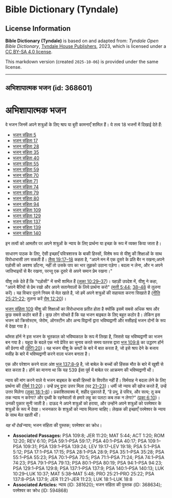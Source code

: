 # Bible Dictionary (Tyndale)

## License Information

**Bible Dictionary (Tyndale)** is based on and adapted from: _Tyndale Open Bible Dictionary_, [Tyndale House Publishers](https://tyndaleopenresources.com/), 2023, which is licensed under a [CC BY-SA 4.0 license](https://creativecommons.org/licenses/by-sa/4.0/legalcode.en).

This markdown version (created `2025-10-06`) is provided under the same license.



--------------------------------

## अभिशापात्मक भजन (id: 368601)

**अभिशापात्मक** भजन
===================

वे भजन जिनमें अपने शत्रुओं के लिए श्राप या बुरी कामनाएँ शामिल हैं। ये तत्व 18 भजनों में दिखाई देते हैं:

* [भजन संहिता 5](https://ref.ly/Ps5:1-Ps5:12)
* [भजन संहिता 17](https://ref.ly/Ps17:1-Ps17:15)
* [भजन संहिता 28](https://ref.ly/Ps28:1-Ps28:9)
* [भजन संहिता 35](https://ref.ly/Ps35:1-Ps35:28)
* [भजन संहिता 40](https://ref.ly/Ps40:1-Ps40:17)
* [भजन संहिता 55](https://ref.ly/Ps55:1-Ps55:23)
* [भजन संहिता 59](https://ref.ly/Ps59:1-Ps59:17)
* [भजन संहिता 70](https://ref.ly/Ps70:1-Ps70:5)
* [भजन संहिता 71](https://ref.ly/Ps71:1-Ps71:24)
* [भजन संहिता 74](https://ref.ly/Ps74:1-Ps74:23)
* [भजन संहिता 79](https://ref.ly/Ps79:1-Ps79:13)
* [भजन संहिता 80](https://ref.ly/Ps80:1-Ps80:19)
* [भजन संहिता 94](https://ref.ly/Ps94:1-Ps94:23)
* [भजन संहिता 109](https://ref.ly/Ps109:1-Ps109:31)
* [भजन संहिता 129](https://ref.ly/Ps129:1-Ps129:8)
* [भजन संहिता 137](https://ref.ly/Ps137:1-Ps137:9)
* [भजन संहिता 139](https://ref.ly/Ps139:1-Ps139:24)
* [भजन संहिता 140](https://ref.ly/Ps140:1-Ps140:13)

इन तत्वों को आमतौर पर अपने शत्रुओं के न्याय के लिए प्रार्थना या इच्छा के रूप में व्यक्त किया जाता है।

साधारण पाठक के लिए, ऐसी इच्छाएँ पवित्रशास्त्र के बाकी हिस्सों, विशेष रूप से यीशु की शिक्षाओं के साथ विरोधाभासी लग सकती हैं। [लैव्य 19:17–18](https://ref.ly/Lev19:17-Lev19:18) कहता है, “अपने मन में एक दूसरे के प्रति बैर न रखना;अपने पड़ोसी को अवश्य डाँटना, नहीं तो उसके पाप का भार तुझको उठाना पड़ेगा। बदला न लेना, और न अपने जातिभाइयों से बैर रखना, परन्तु एक दूसरे से अपने समान प्रेम रखना।"

यीशु तर्क देते हैं कि "पड़ोसी" में सभी शामिल हैं ([लूका 10:29–37](https://ref.ly/Luke10:29-Luke10:37))। पहाड़ी उपदेश में, यीशु ने कहा, "अपने बैरियों से प्रेम रखो और अपने सतानेवालों के लिये प्रार्थना करो" ([मत्ती 5:44;](https://ref.ly/Matt5:44) [38–48](https://ref.ly/Matt5:38-Matt5:48) से तुलना करें)। यह विचार पुराने नियम से मेल खाते है, जो हमें अपने शत्रुओं की सहायता करना सिखाते है ([नीति 25:21–22](https://ref.ly/Prov25:21-Prov25:22); तुलना करें [रोम 12:20](https://ref.ly/Rom12:20))।

[भजन संहिता 109](https://ref.ly/Ps109:1-Ps109:31) यीशु की शिक्षाओं का विरोधाभास प्रतीत होता है क्योंकि इसमें सबसे अधिक श्राप और कुछ सबसे कठोर बातें हैं। कुछ लोग सोचते हैं कि यह भजन बाइबल के लिए बहुत कठोर है। लेकिन इस भजन को क्रिसोस्टम, जेरोम, ऑगस्टीन और अन्य विद्वानों द्वारा भविष्यद्वाणी और मसीहाई भजन दोनों के रूप में देखा गया है।

थॉमस हॉर्न ने इस भजन के भूतकाल को भविष्यकाल के रूप में लिखा है, जिससे यह भविष्यद्वाणी का भजन बन गया है। यहूदा के बदले एक नये प्रेरित का चुनाव करते समय पतरस द्वारा [भज 109:8](https://ref.ly/Ps109:8) का उद्धरण हॉर्न की प्रेरणा थी ([प्रेरि1:20](https://ref.ly/Acts1:20))। यह भजन यीशु के कष्टों के बारे में बात करता है, जो इसे श्राप देने के बजाय मसीह के बारे में भविष्यद्वाणी करने वाला भजन बनाता है।

एक और परेशान करने वाला अंश [भज 137:8–9](https://ref.ly/Ps137:8-Ps137:9) है, जो बाबेल के बच्चों की हिंसक मौत के बारे में खुशी से बात करता है। हॉर्न का मानना ​​था कि यह 539 ईसा पूर्व में बाबेल पर आक्रमण की भविष्यद्वाणी थी।

न्याय की मांग करने वाले ये भजन बाइबल के बाकी हिस्सों के विपरीत नहीं हैं। यिर्मयाह ने बदला लेने के लिए प्रार्थना की ([यिर्म 11:20](https://ref.ly/Jer11:20))। उन्हें प्रभु द्वारा उत्तर मिला (पद [21–23](https://ref.ly/Jer11:21-Jer11:23))। धर्मी जो न्याय की खोज करते हैं, उन्हें उत्तर मिलेगा ([लूका 18:1–8](https://ref.ly/Luke18:1-Luke18:8))। प्रकाशितवाक्य में, शहीद पुकारते हैं, “हे प्रभु, हे पवित्र, और सत्य; तू कब तक न्याय न करेगा? और पृथ्वी के रहनेवालों से हमारे लहू का पलटा कब तक न लेगा?” ([प्रका 6:10](https://ref.ly/Rev6:10))। उनकी पुकार सुनी जाती है। दाऊद ने अपने शत्रुओं को हराया, और उन्होंने अपने शत्रुओं को परमेश्वर के शत्रुओं के रूप में देखा। भजनकार के शत्रुओं को न्याय मिलना चाहिए। लेखक की इच्छाएँ परमेश्वर के न्याय के साथ मेल खाती थीं।

*यह भी देखें* न्याय; भजन संहिता की पुस्तक; परमेश्वर का क्रोध।

* **Associated Passages:** PSA 109:8; JER 11:20; MAT 5:44; ACT 1:20; ROM 12:20; REV 6:10; PSA 59:1–PSA 59:17; PSA 40:1–PSA 40:17; PSA 109:1–PSA 109:31; PSA 139:1–PSA 139:24; LEV 19:17–LEV 19:18; PSA 5:1–PSA 5:12; PSA 17:1–PSA 17:15; PSA 28:1–PSA 28:9; PSA 35:1–PSA 35:28; PSA 55:1–PSA 55:23; PSA 70:1–PSA 70:5; PSA 71:1–PSA 71:24; PSA 74:1–PSA 74:23; PSA 79:1–PSA 79:13; PSA 80:1–PSA 80:19; PSA 94:1–PSA 94:23; PSA 129:1–PSA 129:8; PSA 137:1–PSA 137:9; PSA 140:1–PSA 140:13; LUK 10:29–LUK 10:37; MAT 5:38–MAT 5:48; PRO 25:21–PRO 25:22; PSA 137:8–PSA 137:9; JER 11:21–JER 11:23; LUK 18:1–LUK 18:8
* **Associated Articles:** न्याय (ID: 381620); भजन संहिता की पुस्तक (ID: 368634); परमेश्वर का क्रोध (ID: 594868)

